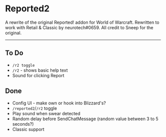 # Reported2

A rewrite of the original Reported! addon for World of Warcraft. Rewritten to work with Retail & Classic by neurotech#0659. All credit to Sneep for the original.

---

## To Do

- `/r2 toggle`
- `/r2` - shows basic help text
- Sound for clicking Report

## Done

- Config UI - make own or hook into Blizzard's?
- `/reported2`/`/r2` toggle
- Play sound when swear detected
- Random delay before SendChatMessage (random value between 3 to 5 seconds?)
- Classic support
